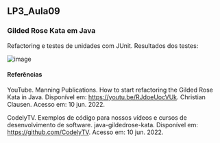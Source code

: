 ## LP3_Aula09

### Gilded Rose Kata em Java
Refactoring e testes de unidades com JUnit. Resultados dos testes:  

![image](https://user-images.githubusercontent.com/70042571/173731727-e2c4c22f-96bd-4995-abeb-148af01c6111.png)


#### Referências

YouTube. Manning Publications. How to start refactoring the Gilded Rose Kata in Java. Disponível em: https://youtu.be/RJdoeUocVUk. Christian Clausen. Acesso em: 10 jun. 2022.  

CodelyTV. Exemplos de código para nossos vídeos e cursos de desenvolvimento de software. java-gildedrose-kata. Disponível em: https://github.com/CodelyTV. Acesso em: 10 jun. 2022.     
 
